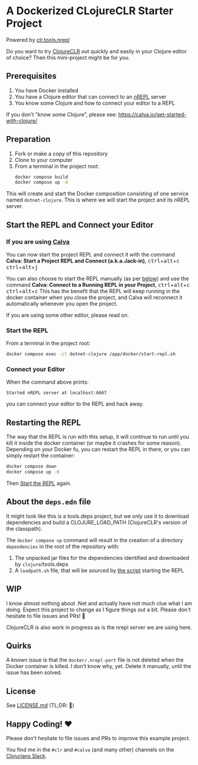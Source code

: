 # A Dockerized CLojureCLR Starter Project

Powered by [clr.tools.nrepl](https://github.com/clojure/clr.tools.nrepl)

Do you want to try [ClojureCLR](https://github.com/clojure/clojure-clr) out quickly and easily in your Clojure editor of choice? Then this mini-project might be for you.

## Prerequisites

1. You have Docker installed
2. You have a Clojure editor that can connect to an [nREPL](https://nrepl.org/) server
3. You know some Clojure and how to connect your editor to a REPL

If you don't ”know some Clojure”, please see: https://calva.io/get-started-with-clojure/

## Preparation

1. Fork or make a copy of this repository
2. Clone to your computer
3. From a terminal in the project root:
    ```sh
    docker compose build
    docker compose up -d
    ```

This will create and start the Docker composition consisting of one service named `dotnet-clojure`. This is where we will start the project and its nREPL server.

## Start the REPL and Connect your Editor

### If you are using [Calva](https://calva.io)

You can now start the project REPL and connect it with the command **Calva: Start a Project REPL and Connect (a.k.a.Jack-in)**, <kbd>ctrl</kbd>+<kbd>alt</kbd>+<kbd>c</kbd> <kbd>ctrl</kbd>+<kbd>alt</kbd>+<kbd>j</kbd>

You can also choose to start the REPL manually (as per [below](#start-the-repl)) and use the command **Calva: Connect to a Running REPL in your Project**, <kbd>ctrl</kbd>+<kbd>alt</kbd>+<kbd>c</kbd> <kbd>ctrl</kbd>+<kbd>alt</kbd>+<kbd>c</kbd>
This has the benefit that the REPL will keep running in the docker container when you close the project, and Calva will reconnect it automatically whenever you open the project.

If you are using some other editor, please read on.

### Start the REPL

From a terminal in the project root:

```sh
docker compose exec -it dotnet-clojure /app/docker/start-repl.sh
```

### Connect your Editor

When the command above prints:

```
Started nREPL server at localhost:6667
```

you can connect your editor to the REPL and hack away.

## Restarting the REPL

The way that the REPL is run with this setup, it will continue to run until you kill it inside the docker container (or maybe it crashes for some reason). Depending on your Docker fu, you can restart the REPL in there, or you can simply restart the container:

```sh
docker compose down
docker compose up -d
```

Then [Start the REPL](#start-the-repl-and-connect-your-editor) again.

## About the `deps.edn` file

It might look like this is a tools.deps project, but we only use it to download dependencies and build a CLOJURE_LOAD_PATH (ClojureCLR's version of the classpath). 

The `docker compose up` command will result in the creation of a directory `dependencies` in the root of the repository with:
1. The unpacked jar files for the dependencies identified and downloaded by `clojure`/tools.deps
1. A `loadpath.sh` file, that will be sourced by [the script](docker/start-repl.sh) starting the REPL

## WIP

I know almost nothing about .Net and actually have not much clue what I am doing. Expect this project to change as I figure things out a bit. Please don't hesitate to file issues and PRs! 🙏

ClojureCLR is also work in progress as is the nrepl server we are using here.

## Quirks

A known issue is that the `docker/.nrepl-port` file is not deleted when the Docker container is killed. I don't know why, yet. Delete it manually, until the issue has been solved.

## License

See [LICENSE.md](LICENSE.md) (TL;DR: 🗽)

## Happy Coding! ♥️

Please don't hesitate to file issues and PRs to improve this example project.

You find me in the `#clr` and `#calva` (and many other) channels on the [Clojurians Slack](http://clojurians.net/).

